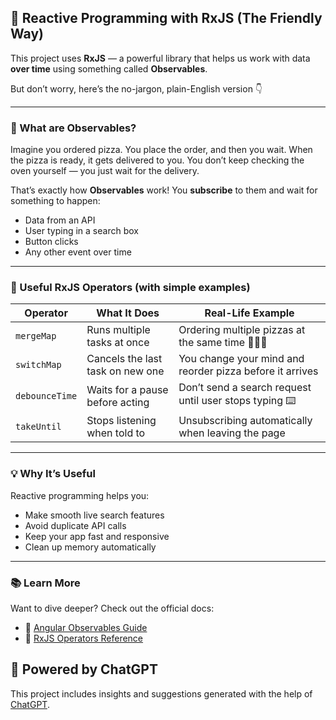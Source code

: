 
## 🌊 Reactive Programming with RxJS (The Friendly Way)

This project uses **RxJS** — a powerful library that helps us work with data **over time** using something called **Observables**.

But don’t worry, here’s the no-jargon, plain-English version 👇

---

### 🧠 What are Observables?

Imagine you ordered pizza. You place the order, and then you wait. When the pizza is ready, it gets delivered to you. You don’t keep checking the oven yourself — you just wait for the delivery.

That’s exactly how **Observables** work! You **subscribe** to them and wait for something to happen:
- Data from an API
- User typing in a search box
- Button clicks
- Any other event over time

---

### 🔧 Useful RxJS Operators (with simple examples)

| Operator      | What It Does                     | Real-Life Example                                        |
|---------------|----------------------------------|----------------------------------------------------------|
| `mergeMap`    | Runs multiple tasks at once      | Ordering multiple pizzas at the same time 🍕🍕🍕         |
| `switchMap`   | Cancels the last task on new one | You change your mind and reorder pizza before it arrives |
| `debounceTime`| Waits for a pause before acting  | Don’t send a search request until user stops typing ⌨️   |
| `takeUntil`   | Stops listening when told to     | Unsubscribing automatically when leaving the page        |

---

### 💡 Why It’s Useful

Reactive programming helps you:
- Make smooth live search features
- Avoid duplicate API calls
- Keep your app fast and responsive
- Clean up memory automatically

---

### 📚 Learn More

Want to dive deeper? Check out the official docs:

- 🔗 [Angular Observables Guide](https://angular.io/guide/observables)  
- 🔗 [RxJS Operators Reference](https://rxjs.dev/guide/operators)


## 🤖 Powered by ChatGPT  
This project includes insights and suggestions generated with the help of [ChatGPT](https://chatgpt.com/c/67f03c53-14b0-8002-b030-cb91f18d1187).  
